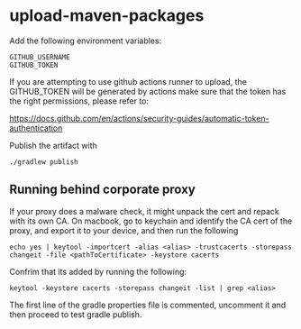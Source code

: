 # upload-maven-packages

Add the following environment variables:

```
GITHUB_USERNAME
GITHUB_TOKEN
```

If you are attempting to use github actions runner to upload, the GITHUB_TOKEN will be generated by actions
make sure that the token has the right permissions, please refer to:

https://docs.github.com/en/actions/security-guides/automatic-token-authentication

Publish the artifact with
```
./gradlew publish
```

## Running behind corporate proxy

If your proxy does a malware check, it might unpack the cert and repack with its own CA.
On macbook, go to keychain and identify the CA cert of the proxy, and export it to your device, and then run the following

```
echo yes | keytool -importcert -alias <alias> -trustcacerts -storepass changeit -file <pathToCertificate> -keystore cacerts
```

Confrim that its added by running the following:

```
keytool -keystore cacerts -storepass changeit -list | grep <alias>
```

The first line of the gradle properties file is commented, uncomment it and then proceed to test gradle publish.

